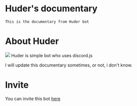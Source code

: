 # Huder's documentary

```
This is the documentary from Huder bot
```

# About Huder
<img src="https://cdn.discordapp.com/attachments/792604977201152022/805553271417864212/99fb1d3212ea00cc9a4d1eb672a0d0c6.jpg">
Huder is simple bot who uses discord.js

I will update this documentary sometimes, or not, i don't know.

# Invite
You can invite this bot [here](https://discord.com/oauth2/authorize?client_id=713837656232165377&scope=bot&permissions=125960)
